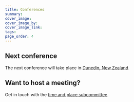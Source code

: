 ```yaml
---
title: Conferences
summary: 
cover_image: 
cover_image_by: 
cover_image_link: 
tags: 
page_order: 4
---
```


## Next conference

The next conference will take place in [Dunedin, New Zealand]({filename}./conferences/2018.md).

## Want to host a meeting?

Get in touch with the [time and place subcommittee]({filename}./about/committees/tardis.md).
